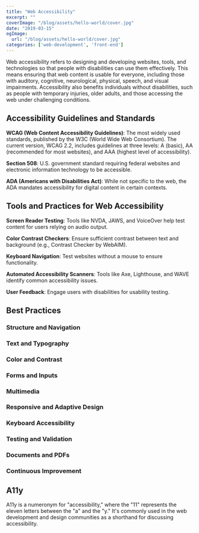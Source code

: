 ```yaml
---
title: "Web Accessibility"
excerpt: ""
coverImage: "/blog/assets/hello-world/cover.jpg"
date: "2019-03-15"
ogImage:
  url: "/blog/assets/hello-world/cover.jpg"
categories: ['web-development', 'front-end']
---
```


Web accessibility refers to designing and developing websites, tools, and technologies so that people with disabilities can use them effectively. This means ensuring that web content is usable for everyone, including those with auditory, cognitive, neurological, physical, speech, and visual impairments. Accessibility also benefits individuals without disabilities, such as people with temporary injuries, older adults, and those accessing the web under challenging conditions.

## Accessibility Guidelines and Standards

**WCAG (Web Content Accessibility Guidelines)**: The most widely used standards, published by the W3C (World Wide Web Consortium). The current version, WCAG 2.2, includes guidelines at three levels: A (basic), AA (recommended for most websites), and AAA (highest level of accessibility).

**Section 508**: U.S. government standard requiring federal websites and electronic information technology to be accessible.

**ADA (Americans with Disabilities Act)**: While not specific to the web, the ADA mandates accessibility for digital content in certain contexts.

## Tools and Practices for Web Accessibility

**Screen Reader Testing**: Tools like NVDA, JAWS, and VoiceOver help test content for users relying on audio output.

**Color Contrast Checkers**: Ensure sufficient contrast between text and background (e.g., Contrast Checker by WebAIM).

**Keyboard Navigation**: Test websites without a mouse to ensure functionality.

**Automated Accessibility Scanners**: Tools like Axe, Lighthouse, and WAVE identify common accessibility issues.

**User Feedback**: Engage users with disabilities for usability testing.

## Best Practices

### Structure and Navigation

### Text and Typography

### Color and Contrast

### Forms and Inputs

### Multimedia

### Responsive and Adaptive Design

### Keyboard Accessibility

### Testing and Validation

### Documents and PDFs

### Continuous Improvement

## A11y

A11y is a numeronym for "accessibility," where the "11" represents the eleven letters between the "a" and the "y." It's commonly used in the web development and design communities as a shorthand for discussing accessibility.
